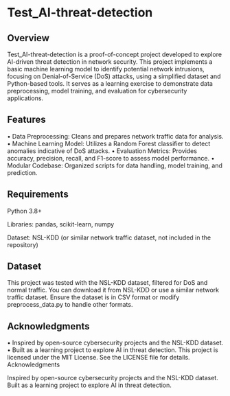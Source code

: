 # Test_AI-threat-detection
## Overview
Test_AI-threat-detection is a proof-of-concept project developed to explore AI-driven threat detection in network security. This project implements a basic machine learning model to identify potential network intrusions, focusing on Denial-of-Service (DoS) attacks, using a simplified dataset and Python-based tools. It serves as a learning exercise to demonstrate data preprocessing, model training, and evaluation for cybersecurity applications.
## Features

• Data Preprocessing: Cleans and prepares network traffic data for analysis.
• Machine Learning Model: Utilizes a Random Forest classifier to detect anomalies indicative of DoS attacks.
• Evaluation Metrics: Provides accuracy, precision, recall, and F1-score to assess model performance.
• Modular Codebase: Organized scripts for data handling, model training, and prediction.

## Requirements

Python 3.8+

Libraries:
pandas,
scikit-learn,
numpy


Dataset: NSL-KDD (or similar network traffic dataset, not included in the repository)

## Dataset
This project was tested with the NSL-KDD dataset, filtered for DoS and normal traffic. You can download it from NSL-KDD or use a similar network traffic dataset. Ensure the dataset is in CSV format or modify preprocess_data.py to handle other formats.

## Acknowledgments
• Inspired by open-source cybersecurity projects and the NSL-KDD dataset.
• Built as a learning project to explore AI in threat detection.
This project is licensed under the MIT License. See the LICENSE file for details.
Acknowledgments

Inspired by open-source cybersecurity projects and the NSL-KDD dataset.
Built as a learning project to explore AI in threat detection.

